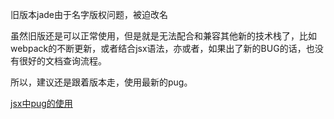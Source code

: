 旧版本jade由于名字版权问题，被迫改名

虽然旧版还是可以正常使用，但是就是无法配合和兼容其他新的技术栈了，比如webpack的不断更新，或者结合jsx语法，亦或者，如果出了新的BUG的话，也没有很好的文档查询流程。

所以，建议还是跟着版本走，使用最新的pug。


[jsx中pug的使用](https://github.com/pugjs/babel-plugin-transform-react-pug)